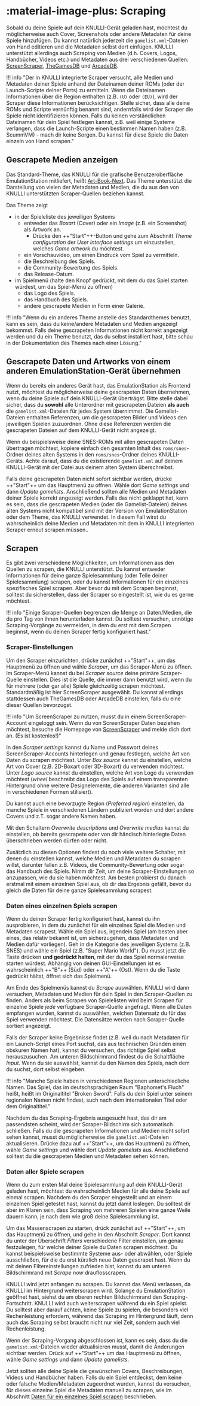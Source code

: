 # :material-image-plus: Scraping

Sobald du deine Spiele auf dein KNULLI-Gerät geladen hast, möchtest du möglicherweise auch Cover, Screenshots oder andere Metadaten für deine Spiele hinzufügen. Du kannst natürlich jederzeit die `gamelist.xml`-Dateien von Hand editieren und die Metadaten selbst dort einfügen. KNULLI unterstützt allerdings auch Scraping von Medien (d.h. Covers, Logos, Handbücher, Videos etc.) und Metadaten aus drei verschiedenen Quellen: [ScreenScraper](https://www.screenscraper.fr), [TheGamesDB](https://thegamesdb.net) und [ArcadeDB](http://adb.arcadeitalia.net).

!!! info "Der in KNULLI integrierte Scraper versucht, alle Medien und Metadaten deiner Spiele anhand der Dateinamen deiner ROMs (oder der Launch-Scripte deiner Ports) zu ermitteln. Wenn die Dateinamen Informationen über die Region enthalten (z.B. `(U)` oder `(EU)`), wird der Scraper diese Informationen berücksichtigen. Stelle sicher, dass alle deine ROMs und Scripte vernünftig benannt sind, andernfalls wird der Scraper die Spiele nicht identifizieren können. Falls du keinen verständlichen Dateinamen für dein Spiel festlegen kannst, z.B. weil einige Systeme verlangen, dass die Launch-Scripte einen bestimmen Namen haben (z.B. ScummVM) - mach dir keine Sorgen. Du kannst für diese Spiele die Daten einzeln von Hand scrapen."

## Gescrapete Medien anzeigen

Das Standard-Theme, das KNULLI für die grafische Benutzeroberfläche EmulationStation mitliefert, heißt [Art-Book-Next](https://github.com/anthonycaccese/art-book-next-es). Das Theme unterstützt die Darstellung von vielen der Metadaten und Medien, die du aus den von KNULLI unterstützten Scraper-Quellen beziehen kannst.

Das Theme zeigt

* in der Spieleliste des jeweiligen Systems
    * entweder das *Boxart* (Cover) oder ein *Image* (z.B. ein Screenshot) als Artwork an.
        * Drücke den ++"Start"++-Button und gehe zum Abschnitt *Theme configuration* der *User interface settings* um einzustellen, welches *Game artwork* du möchtest.
    * ein Vorschauvideo, um einen Eindruck vom Spiel zu vermitteln.
    * die Beschreibung des Spiels.
    * die Community-Bewertung des Spiels.
    * das Release-Datum.
* im Spielmenü (halte den Knopf gedrückt, mit dem du das Spiel starten würdest, um das Spiel-Menü zu öffnen)
    * das Logo des Spiels.
    * das Handbuch des Spiels.
    * andere gescrapete Medien in Form einer Galerie.

!!! info "Wenn du ein anderes Theme anstelle des Standardthemes benutzt, kann es sein, dass du keine/andere Metadaten und Medien angezeigt bekommst. Falls deine gescrapeten Informationen nicht korrekt angezeigt werden und du ein Theme benutzt, das du selbst installiert hast, bitte schau in der Dokumentation des Themes nach einer Lösung."

## Gescrapete Daten und Artworks von einem anderen EmulationStation-Gerät übernehmen

Wenn du bereits ein anderes Gerät hast, das EmulationStation als Frontend nutzt, möchtest du möglicherweise deine gescrapeten Daten übernehmen, wenn du deine Spiele auf dein KNULLI-Gerät überträgst. Bitte stelle dabei sicher, dass du **sowohl** alle Unterordner mit gescrapeten Dateien **als auch** die `gamelist.xml`-Dateien für jedes System übernimmst. Die Gamelist-Dateien enthalten Referenzen, um die gescrapeten Bilder und Videos den jeweiligen Spielen zuzuordnen. Ohne diese Referenzen werden die gescrapeten Dateien auf dem KNULLI-Gerät nicht angezeigt.


Wenn du beispielsweise deine SNES-ROMs mit allen gescrapeten Daten übertragen möchtest, kopiere einfach den gesamten Inhalt des `roms/snes`-Ordner deines alten Systems in den `roms/snes`-Ordner deines KNULLI-Geräts. Achte darauf, dass du die existierende `gamelist.xml` auf deinem KNULLI-Gerät mit der Datei aus deinem alten System überschreibst.

Falls deine gescrapeten Daten nicht sofort sichtbar werden, drücke ++"Start"++ um das Hauptmenü zu offnen. Wähle dort *Game settings* und dann *Update gamelists*. Anschließend sollten alle Medien und Metadaten deiner Spiele korrekt angezeigt werden. Falls das nicht geklappt hat, kann es sein, dass die gescrapeten Medien (oder die Gamelist-Dateien) deines alten Systems nicht kompatibel sind mit der Version von EmulationStation oder dem Theme, das KNULLI verwendet. In diesem Fall wirst du wahrscheinlich deine Medien und Metadaten mit dem in KNULLI integrierten Scraper erneut scrapen müssen..

## Scrapen

Es gibt zwei verschiedene Möglichkeiten, um Informationen aus den Quellen zu scrapen, die KNULLI unterstützt. Du kannst entweder Informationen für deine ganze Spielesammlung (oder Teile deiner Spielesammlung) scrapen, oder du kannst Informationen für ein einzelnes spezifisches Spiel scrapen. Aber bevor du mit dem Scrapen beginnst, solltest du sicherstellen, dass der Scraper so eingestellt ist, wie du es gerne möchtest.

!!! info "Einige Scraper-Quellen begrenzen die Menge an Daten/Medien, die du pro Tag von ihnen herunterladen kannst. Du solltest versuchen, unnötige Scraping-Vorgänge zu vermeiden, in dem du erst mit dem Scrapen beginnst, wenn du deinen Scraper fertig konfiguriert hast."

### Scraper-Einstellungen

Um den Scraper einzurichten, drücke zunächst ++"Start"++, um das Hauptmenü zu öffnen und wähle *Scraper*, um das Scraper-Menü zu öffnen. Im Scraper-Menü kannst du bei *Scraper source* deine primäre Scraper-Quelle einstellen. Dies ist die Quelle, die immer dann benutzt wird, wenn du für mehrere (oder gar alle) Spiele gleichzeitig scrapen möchtest. Standardmäßig ist hier ScreenScraper ausgewählt. Du kannst allerdings stattdessen auch TheGamesDB oder ArcadeDB einstellen, falls du eine dieser Quellen bevorzugst.

!!! info "Um ScreenScraper zu nutzen, musst du in einem ScreenScraper-Account eingeloggt sein. Wenn du von ScreenScraper Daten beziehen möchtest, besuche die Homepage von [ScreenScraper](https://www.screenscraper.fr) und melde dich dort an. (Es ist kostenlos!)"

In den *Scraper settings* kannst du Name und Passwort deines ScreenScraper-Accounts hinterlegen und genau festlegen, welche Art von Daten du scrapen möchtest. Unter *Box source* kannst du einstellen, welche Art von Cover (z.B. 2D-Boxart oder 3D-Boxart) du verwenden möchtest. Unter *Logo source* kannst du einstellen, welche Art von Logo du verwenden möchtest (*wheel* beschreibt das Logo des Spiels auf einem transparenten Hintergrund ohne weitere Designelemente, die anderen Varianten sind alle in verschiedenen Formen stilisiert).

Du kannst auch eine bevorzugte Region (*Preferred region*) einstellen, da manche Spiele in verschiedenen Ländern publiziert worden und dort andere Covers und z.T. sogar andere Namen haben.

Mit den Schaltern *Overwrite descriptions* und *Overwrite medias* kannst du einstellen, ob bereits gescrapete oder von dir händisch hinterlegte Daten überschrieben werden dürfen oder nicht.

Zusätzlich zu diesen Optionen findest du noch viele weitere Schalter, mit denen du einstellen kannst, welche Medien und Metadaten du scrapen willst, darunter fallen z.B. Videos, die Community-Bewertung oder sogar das Handbuch des Spiels. Nimm dir Zeit, um deine Scraper-Einstellungen so anzupassen, wie du sie haben möchtest. Am besten probierst du danach erstmal mit einem einzelnen Spiel aus, ob dir das Ergebnis gefällt, bevor du gleich die Daten für deine ganze Spielesammlung scrapest.

### Daten eines einzelnen Spiels scrapen

Wenn du deinen Scraper fertig konfiguriert hast, kannst du ihn ausprobieren, in dem du zunächst für ein einzelnes Spiel die Medien und Metadaten scrapest. Wähle ein Spiel aus, irgendein Spiel (am besten aber eines, das relativ bekannt ist, um sicherzugehen, dass Metadaten und Medien dafür vorliegen). Geh in die Kategorie des jeweiligen Systems (z.B. SNES) und wähle ein Spiel (z.B. "Super Mario World"). Du musst jetzt die Taste drücken **und gedrückt halten**, mit der du das Spiel normalerweise starten würdest. Abhängig von deinen GUI-Einstellungen ist es wahrscheinlich ++"B"++ (Süd) oder ++"A"++ (Ost). Wenn du die Taste gedrückt hältst, öffnet sich das Spielmenü.

Am Ende des Spielmenüs kannst du *Scrape* auswählen. KNULLI wird dann versuchen, Metadaten und Medien für dein Spiel in den Scraper-Quellen zu finden. Anders als beim Scrapen von Spielelisten wird beim Scrapen für einzelne Spiele *jede* verfügbare Scraper-Quelle angefragt. Wenn alle Daten empfangen wurden, kannst du auswählen, welchen Datensatz du für das Spiel verwenden möchtest. Die Datensätze werden nach Scraper-Quelle sortiert angezeigt.

Falls der Scraper keine Ergebnisse findet (z.B. weil du nach Metadaten für ein Launch-Script eines Port suchst, das aus technischen Gründen einen obskuren Namen hat), kannst du versuchen, das richtige Spiel selbst herauszusuchen. Am unteren Bildschirmrand findest du die Schaltfläche *Input*. Wenn du sie auswählst, kannst du den Namen des Spiels, nach dem du suchst, dort selbst eingeben.

!!! info "Manche Spiele haben in verschiedenen Regionen unterschiedliche Namen. Das Spiel, das im deutschsprachigen Raum "Baphomet's Fluch" heißt, heißt im Originaltitel "Broken Sword". Falls du dein Spiel unter seinem regionalen Namen nicht findest, such nach dem internationalen Titel oder dem Originaltitel."

Nachdem du das Scraping-Ergebnis ausgesucht hast, das dir am passendsten scheint, wird der Scraper-Bildschirm sich automatisch schließen. Falls du die gescrapeten Informationen und Medien nicht sofort sehen kannst, musst du möglicherweise die `gamelist.xml`-Dateien aktualisieren. Drücke dazu auf ++"Start"++, um das Hauptmenü zu öffnen, wähle *Game settings* und wähle dort *Update gamelists* aus. Anschließend solltest du die gescrapeten Medien und Metadaten sehen können.

### Daten aller Spiele scrapen

Wenn du zum ersten Mal deine Spielesammlung auf dein KNULLI-Gerät geladen hast, möchtest du wahrscheinlich Medien für alle deine Spiele auf einmal scrapen. Nachdem du den Scraper eingestellt und an einem einzelnen Spiel getestet hast, kannst du jetzt damit loslegen. Du solltest dir aber im Klaren sein, dass Scraping von mehreren Spielen eine ganze Weile dauern kann, je nach dem wie groß deine Spielesammlung ist.

Um das Massenscrapen zu starten, drück zunächst auf ++"Start"++, um das Hauptmenü zu öffnen, und gehe in den Abschnitt *Scraper*. Dort kannst du unter der Überschrift *Filters* verschiedene Filter einstellen, um genau festzulegen, für welche deiner Spiele du Daten scrapen möchtest. Du kannst beispielsweise bestimmte Systeme aus- oder abwählen, oder Spiele  ausschließen, für die du erst kürzlich neue Daten gescrapet hast. Wenn du mit deinen Filtereinstellungen zufrieden bist, kannst du am unteren Bildschirmrand mit *Scrape now* drauflosscrapen.

KNULLI wird jetzt anfangen zu scrapen. Du kannst das Menü verlassen, da KNULLI im Hintergrund weiterscrapen wird. Solange du EmulationStation geöffnet hast, siehst du am oberen rechten Bildschirmrand den Scraping-Fortschritt. KNULLI wird auch weiterscrapen während du ein Spiel spielst. Du solltest aber darauf achten, keine Spiele zu spielen, die besonders viel Rechenleistung erfordern, während das Scraping im Hintergrund läuft, denn auch das Scraping selbst braucht nicht nur viel Zeit, sondern auch viel Rechenleistung.

Wenn der Scraping-Vorgang abgeschlossen ist, kann es sein, dass du die `gamelist.xml`-Dateien wieder aktualisieren musst, damit die Änderungen sichtbar werden. Drück auf ++"Start"++ um das Hauptmenü zu öffnen, wähle *Game settings* und dann *Update gamelists*.

Jetzt sollten alle deine Spiele die gewünschen Covers, Beschreibungen, Videos und Handbücher haben. Falls du ein Spiel entdeckst, dem keine oder falsche Medien/Metadaten zugeordnet wurden, kannst du versuchen, für dieses einzelne Spiel die Metadaten manuell zu scrapen, wie im Abschnitt [Daten für ein einzelnes Spiel scrapen](#daten-eines-einzelnen-spiels-scrapen) beschrieben.

